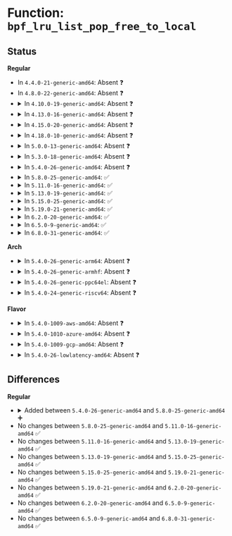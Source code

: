 # Function: <code>bpf_lru_list_pop_free_to_local</code>

## Status
<b>Regular</b>
<ul>
<li>
In <code>4.4.0-21-generic-amd64</code>: Absent ❓
</li>
<li>
In <code>4.8.0-22-generic-amd64</code>: Absent ❓
</li>
<li>
<details>
<summary>In <code>4.10.0-19-generic-amd64</code>: Absent ❓</summary>

```json
{
  "name": "bpf_lru_list_pop_free_to_local",
  "collision_type": "Unique Static",
  "inline_type": "Full",
  "funcs": [
    {
      "addr": 18446744071580510129,
      "name": "bpf_lru_list_pop_free_to_local",
      "external": false,
      "loc": "kernel/bpf/bpf_lru_list.c:322",
      "file": "kernel/bpf/bpf_lru_list.c",
      "inline": "not declared, inlined",
      "caller_inline": [
        "kernel/bpf/bpf_lru_list.c:bpf_lru_pop_free"
      ],
      "caller_func": []
    }
  ],
  "symbols": []
}
```
</details>
</li>
<li>
<details>
<summary>In <code>4.13.0-16-generic-amd64</code>: Absent ❓</summary>

```json
{
  "name": "bpf_lru_list_pop_free_to_local",
  "collision_type": "Unique Static",
  "inline_type": "Full",
  "funcs": [
    {
      "addr": 18446744071580539508,
      "name": "bpf_lru_list_pop_free_to_local",
      "external": false,
      "loc": "kernel/bpf/bpf_lru_list.c:321",
      "file": "kernel/bpf/bpf_lru_list.c",
      "inline": "not declared, inlined",
      "caller_inline": [
        "kernel/bpf/bpf_lru_list.c:bpf_lru_pop_free"
      ],
      "caller_func": []
    }
  ],
  "symbols": []
}
```
</details>
</li>
<li>
<details>
<summary>In <code>4.15.0-20-generic-amd64</code>: Absent ❓</summary>

```json
{
  "name": "bpf_lru_list_pop_free_to_local",
  "collision_type": "Unique Static",
  "inline_type": "Full",
  "funcs": [
    {
      "addr": 18446744071580604087,
      "name": "bpf_lru_list_pop_free_to_local",
      "external": false,
      "loc": "kernel/bpf/bpf_lru_list.c:321",
      "file": "kernel/bpf/bpf_lru_list.c",
      "inline": "not declared, inlined",
      "caller_inline": [
        "kernel/bpf/bpf_lru_list.c:bpf_lru_pop_free"
      ],
      "caller_func": []
    }
  ],
  "symbols": []
}
```
</details>
</li>
<li>
<details>
<summary>In <code>4.18.0-10-generic-amd64</code>: Absent ❓</summary>

```json
{
  "name": "bpf_lru_list_pop_free_to_local",
  "collision_type": "Unique Static",
  "inline_type": "Full",
  "funcs": [
    {
      "addr": 18446744071580699873,
      "name": "bpf_lru_list_pop_free_to_local",
      "external": false,
      "loc": "kernel/bpf/bpf_lru_list.c:321",
      "file": "kernel/bpf/bpf_lru_list.c",
      "inline": "not declared, inlined",
      "caller_inline": [
        "kernel/bpf/bpf_lru_list.c:bpf_lru_pop_free"
      ],
      "caller_func": []
    }
  ],
  "symbols": []
}
```
</details>
</li>
<li>
<details>
<summary>In <code>5.0.0-13-generic-amd64</code>: Absent ❓</summary>

```json
{
  "name": "bpf_lru_list_pop_free_to_local",
  "collision_type": "Unique Static",
  "inline_type": "Full",
  "funcs": [
    {
      "addr": 18446744071580772561,
      "name": "bpf_lru_list_pop_free_to_local",
      "external": false,
      "loc": "kernel/bpf/bpf_lru_list.c:321",
      "file": "kernel/bpf/bpf_lru_list.c",
      "inline": "not declared, inlined",
      "caller_inline": [
        "kernel/bpf/bpf_lru_list.c:bpf_lru_pop_free"
      ],
      "caller_func": []
    }
  ],
  "symbols": []
}
```
</details>
</li>
<li>
<details>
<summary>In <code>5.3.0-18-generic-amd64</code>: Absent ❓</summary>

```json
{
  "name": "bpf_lru_list_pop_free_to_local",
  "collision_type": "Unique Static",
  "inline_type": "Full",
  "funcs": [
    {
      "addr": 18446744071580856856,
      "name": "bpf_lru_list_pop_free_to_local",
      "external": false,
      "loc": "kernel/bpf/bpf_lru_list.c:318",
      "file": "kernel/bpf/bpf_lru_list.c",
      "inline": "not declared, inlined",
      "caller_inline": [
        "kernel/bpf/bpf_lru_list.c:bpf_common_lru_pop_free"
      ],
      "caller_func": []
    }
  ],
  "symbols": []
}
```
</details>
</li>
<li>
<details>
<summary>In <code>5.4.0-26-generic-amd64</code>: Absent ❓</summary>

```json
{
  "name": "bpf_lru_list_pop_free_to_local",
  "collision_type": "Unique Static",
  "inline_type": "Full",
  "funcs": [
    {
      "addr": 18446744071580907896,
      "name": "bpf_lru_list_pop_free_to_local",
      "external": false,
      "loc": "kernel/bpf/bpf_lru_list.c:318",
      "file": "kernel/bpf/bpf_lru_list.c",
      "inline": "not declared, inlined",
      "caller_inline": [
        "kernel/bpf/bpf_lru_list.c:bpf_common_lru_pop_free"
      ],
      "caller_func": []
    }
  ],
  "symbols": []
}
```
</details>
</li>
<li>
<details>
<summary>In <code>5.8.0-25-generic-amd64</code>: ✅</summary>

```c
void bpf_lru_list_pop_free_to_local(struct bpf_lru * lru, struct bpf_lru_locallist * loc_l)
```

```json
{
  "name": "bpf_lru_list_pop_free_to_local",
  "collision_type": "Unique Static",
  "inline_type": "No",
  "funcs": [
    {
      "addr": 18446744071581054864,
      "name": "bpf_lru_list_pop_free_to_local",
      "external": false,
      "loc": "kernel/bpf/bpf_lru_list.c:318",
      "file": "kernel/bpf/bpf_lru_list.c",
      "inline": "seen, unknown",
      "caller_inline": [],
      "caller_func": [
        "kernel/bpf/bpf_lru_list.c:bpf_common_lru_pop_free"
      ]
    }
  ],
  "symbols": [
    {
      "addr": 18446744071581054864,
      "name": "bpf_lru_list_pop_free_to_local",
      "section": ".text",
      "bind": "STB_LOCAL",
      "size": 288
    }
  ]
}
```
</details>
</li>
<li>
<details>
<summary>In <code>5.11.0-16-generic-amd64</code>: ✅</summary>

```c
void bpf_lru_list_pop_free_to_local(struct bpf_lru * lru, struct bpf_lru_locallist * loc_l)
```

```json
{
  "name": "bpf_lru_list_pop_free_to_local",
  "collision_type": "Unique Static",
  "inline_type": "No",
  "funcs": [
    {
      "addr": 18446744071581067024,
      "name": "bpf_lru_list_pop_free_to_local",
      "external": false,
      "loc": "kernel/bpf/bpf_lru_list.c:318",
      "file": "kernel/bpf/bpf_lru_list.c",
      "inline": "seen, unknown",
      "caller_inline": [],
      "caller_func": [
        "kernel/bpf/bpf_lru_list.c:bpf_common_lru_pop_free"
      ]
    }
  ],
  "symbols": [
    {
      "addr": 18446744071581067024,
      "name": "bpf_lru_list_pop_free_to_local",
      "section": ".text",
      "bind": "STB_LOCAL",
      "size": 288
    }
  ]
}
```
</details>
</li>
<li>
<details>
<summary>In <code>5.13.0-19-generic-amd64</code>: ✅</summary>

```c
void bpf_lru_list_pop_free_to_local(struct bpf_lru * lru, struct bpf_lru_locallist * loc_l)
```

```json
{
  "name": "bpf_lru_list_pop_free_to_local",
  "collision_type": "Unique Static",
  "inline_type": "No",
  "funcs": [
    {
      "addr": 18446744071581081424,
      "name": "bpf_lru_list_pop_free_to_local",
      "external": false,
      "loc": "kernel/bpf/bpf_lru_list.c:318",
      "file": "kernel/bpf/bpf_lru_list.c",
      "inline": "seen, unknown",
      "caller_inline": [],
      "caller_func": [
        "kernel/bpf/bpf_lru_list.c:bpf_common_lru_pop_free"
      ]
    }
  ],
  "symbols": [
    {
      "addr": 18446744071581081424,
      "name": "bpf_lru_list_pop_free_to_local",
      "section": ".text",
      "bind": "STB_LOCAL",
      "size": 478
    }
  ]
}
```
</details>
</li>
<li>
<details>
<summary>In <code>5.15.0-25-generic-amd64</code>: ✅</summary>

```c
void bpf_lru_list_pop_free_to_local(struct bpf_lru * lru, struct bpf_lru_locallist * loc_l)
```

```json
{
  "name": "bpf_lru_list_pop_free_to_local",
  "collision_type": "Unique Static",
  "inline_type": "No",
  "funcs": [
    {
      "addr": 18446744071581309728,
      "name": "bpf_lru_list_pop_free_to_local",
      "external": false,
      "loc": "kernel/bpf/bpf_lru_list.c:318",
      "file": "kernel/bpf/bpf_lru_list.c",
      "inline": "seen, unknown",
      "caller_inline": [],
      "caller_func": [
        "kernel/bpf/bpf_lru_list.c:bpf_common_lru_pop_free"
      ]
    }
  ],
  "symbols": [
    {
      "addr": 18446744071581309728,
      "name": "bpf_lru_list_pop_free_to_local",
      "section": ".text",
      "bind": "STB_LOCAL",
      "size": 542
    }
  ]
}
```
</details>
</li>
<li>
<details>
<summary>In <code>5.19.0-21-generic-amd64</code>: ✅</summary>

```c
void bpf_lru_list_pop_free_to_local(struct bpf_lru * lru, struct bpf_lru_locallist * loc_l)
```

```json
{
  "name": "bpf_lru_list_pop_free_to_local",
  "collision_type": "Unique Static",
  "inline_type": "No",
  "funcs": [
    {
      "addr": 18446744071581608752,
      "name": "bpf_lru_list_pop_free_to_local",
      "external": false,
      "loc": "kernel/bpf/bpf_lru_list.c:318",
      "file": "kernel/bpf/bpf_lru_list.c",
      "inline": "seen, unknown",
      "caller_inline": [],
      "caller_func": [
        "kernel/bpf/bpf_lru_list.c:bpf_common_lru_pop_free"
      ]
    }
  ],
  "symbols": [
    {
      "addr": 18446744071581608752,
      "name": "bpf_lru_list_pop_free_to_local",
      "section": ".text",
      "bind": "STB_LOCAL",
      "size": 586
    }
  ]
}
```
</details>
</li>
<li>
<details>
<summary>In <code>6.2.0-20-generic-amd64</code>: ✅</summary>

```c
void bpf_lru_list_pop_free_to_local(struct bpf_lru * lru, struct bpf_lru_locallist * loc_l)
```

```json
{
  "name": "bpf_lru_list_pop_free_to_local",
  "collision_type": "Unique Static",
  "inline_type": "No",
  "funcs": [
    {
      "addr": 18446744071581992512,
      "name": "bpf_lru_list_pop_free_to_local",
      "external": false,
      "loc": "kernel/bpf/bpf_lru_list.c:318",
      "file": "kernel/bpf/bpf_lru_list.c",
      "inline": "seen, unknown",
      "caller_inline": [],
      "caller_func": [
        "kernel/bpf/bpf_lru_list.c:bpf_common_lru_pop_free"
      ]
    }
  ],
  "symbols": [
    {
      "addr": 18446744071581992512,
      "name": "bpf_lru_list_pop_free_to_local",
      "section": ".text",
      "bind": "STB_LOCAL",
      "size": 586
    }
  ]
}
```
</details>
</li>
<li>
<details>
<summary>In <code>6.5.0-9-generic-amd64</code>: ✅</summary>

```c
void bpf_lru_list_pop_free_to_local(struct bpf_lru * lru, struct bpf_lru_locallist * loc_l)
```

```json
{
  "name": "bpf_lru_list_pop_free_to_local",
  "collision_type": "Unique Static",
  "inline_type": "No",
  "funcs": [
    {
      "addr": 18446744071582183856,
      "name": "bpf_lru_list_pop_free_to_local",
      "external": false,
      "loc": "kernel/bpf/bpf_lru_list.c:323",
      "file": "kernel/bpf/bpf_lru_list.c",
      "inline": "seen, unknown",
      "caller_inline": [],
      "caller_func": [
        "kernel/bpf/bpf_lru_list.c:bpf_common_lru_pop_free"
      ]
    }
  ],
  "symbols": [
    {
      "addr": 18446744071582183856,
      "name": "bpf_lru_list_pop_free_to_local",
      "section": ".text",
      "bind": "STB_LOCAL",
      "size": 576
    }
  ]
}
```
</details>
</li>
<li>
<details>
<summary>In <code>6.8.0-31-generic-amd64</code>: ✅</summary>

```c
void bpf_lru_list_pop_free_to_local(struct bpf_lru * lru, struct bpf_lru_locallist * loc_l)
```

```json
{
  "name": "bpf_lru_list_pop_free_to_local",
  "collision_type": "Unique Static",
  "inline_type": "No",
  "funcs": [
    {
      "addr": 18446744071582332624,
      "name": "bpf_lru_list_pop_free_to_local",
      "external": false,
      "loc": "kernel/bpf/bpf_lru_list.c:323",
      "file": "kernel/bpf/bpf_lru_list.c",
      "inline": "seen, unknown",
      "caller_inline": [],
      "caller_func": [
        "kernel/bpf/bpf_lru_list.c:bpf_common_lru_pop_free"
      ]
    }
  ],
  "symbols": [
    {
      "addr": 18446744071582332624,
      "name": "bpf_lru_list_pop_free_to_local",
      "section": ".text",
      "bind": "STB_LOCAL",
      "size": 576
    }
  ]
}
```
</details>
</li>
</ul>
<b>Arch</b>
<ul>
<li>
<details>
<summary>In <code>5.4.0-26-generic-arm64</code>: Absent ❓</summary>

```json
{
  "name": "bpf_lru_list_pop_free_to_local",
  "collision_type": "Unique Static",
  "inline_type": "Full",
  "funcs": [
    {
      "addr": 18446603336492239940,
      "name": "bpf_lru_list_pop_free_to_local",
      "external": false,
      "loc": "kernel/bpf/bpf_lru_list.c:318",
      "file": "kernel/bpf/bpf_lru_list.c",
      "inline": "not declared, inlined",
      "caller_inline": [
        "kernel/bpf/bpf_lru_list.c:bpf_lru_pop_free"
      ],
      "caller_func": []
    }
  ],
  "symbols": []
}
```
</details>
</li>
<li>
<details>
<summary>In <code>5.4.0-26-generic-armhf</code>: Absent ❓</summary>

```json
{
  "name": "bpf_lru_list_pop_free_to_local",
  "collision_type": "Unique Static",
  "inline_type": "Full",
  "funcs": [
    {
      "addr": 3226133616,
      "name": "bpf_lru_list_pop_free_to_local",
      "external": false,
      "loc": "kernel/bpf/bpf_lru_list.c:318",
      "file": "kernel/bpf/bpf_lru_list.c",
      "inline": "not declared, inlined",
      "caller_inline": [
        "kernel/bpf/bpf_lru_list.c:bpf_common_lru_pop_free"
      ],
      "caller_func": []
    }
  ],
  "symbols": []
}
```
</details>
</li>
<li>
<details>
<summary>In <code>5.4.0-26-generic-ppc64el</code>: Absent ❓</summary>

```json
{
  "name": "bpf_lru_list_pop_free_to_local",
  "collision_type": "Unique Static",
  "inline_type": "Full",
  "funcs": [
    {
      "addr": 13835058055285465888,
      "name": "bpf_lru_list_pop_free_to_local",
      "external": false,
      "loc": "kernel/bpf/bpf_lru_list.c:318",
      "file": "kernel/bpf/bpf_lru_list.c",
      "inline": "not declared, inlined",
      "caller_inline": [
        "kernel/bpf/bpf_lru_list.c:bpf_common_lru_pop_free"
      ],
      "caller_func": []
    }
  ],
  "symbols": []
}
```
</details>
</li>
<li>
<details>
<summary>In <code>5.4.0-24-generic-riscv64</code>: Absent ❓</summary>

```json
{
  "name": "bpf_lru_list_pop_free_to_local",
  "collision_type": "Unique Static",
  "inline_type": "Full",
  "funcs": [
    {
      "addr": 18446743936272384222,
      "name": "bpf_lru_list_pop_free_to_local",
      "external": false,
      "loc": "kernel/bpf/bpf_lru_list.c:318",
      "file": "kernel/bpf/bpf_lru_list.c",
      "inline": "not declared, inlined",
      "caller_inline": [
        "kernel/bpf/bpf_lru_list.c:bpf_common_lru_pop_free"
      ],
      "caller_func": []
    }
  ],
  "symbols": []
}
```
</details>
</li>
</ul>
<b>Flavor</b>
<ul>
<li>
<details>
<summary>In <code>5.4.0-1009-aws-amd64</code>: Absent ❓</summary>

```json
{
  "name": "bpf_lru_list_pop_free_to_local",
  "collision_type": "Unique Static",
  "inline_type": "Full",
  "funcs": [
    {
      "addr": 18446744071580876696,
      "name": "bpf_lru_list_pop_free_to_local",
      "external": false,
      "loc": "kernel/bpf/bpf_lru_list.c:318",
      "file": "kernel/bpf/bpf_lru_list.c",
      "inline": "not declared, inlined",
      "caller_inline": [
        "kernel/bpf/bpf_lru_list.c:bpf_common_lru_pop_free"
      ],
      "caller_func": []
    }
  ],
  "symbols": []
}
```
</details>
</li>
<li>
<details>
<summary>In <code>5.4.0-1010-azure-amd64</code>: Absent ❓</summary>

```json
{
  "name": "bpf_lru_list_pop_free_to_local",
  "collision_type": "Unique Static",
  "inline_type": "Full",
  "funcs": [
    {
      "addr": 18446744071580822760,
      "name": "bpf_lru_list_pop_free_to_local",
      "external": false,
      "loc": "kernel/bpf/bpf_lru_list.c:318",
      "file": "kernel/bpf/bpf_lru_list.c",
      "inline": "not declared, inlined",
      "caller_inline": [
        "kernel/bpf/bpf_lru_list.c:bpf_common_lru_pop_free"
      ],
      "caller_func": []
    }
  ],
  "symbols": []
}
```
</details>
</li>
<li>
<details>
<summary>In <code>5.4.0-1009-gcp-amd64</code>: Absent ❓</summary>

```json
{
  "name": "bpf_lru_list_pop_free_to_local",
  "collision_type": "Unique Static",
  "inline_type": "Full",
  "funcs": [
    {
      "addr": 18446744071580867944,
      "name": "bpf_lru_list_pop_free_to_local",
      "external": false,
      "loc": "kernel/bpf/bpf_lru_list.c:318",
      "file": "kernel/bpf/bpf_lru_list.c",
      "inline": "not declared, inlined",
      "caller_inline": [
        "kernel/bpf/bpf_lru_list.c:bpf_common_lru_pop_free"
      ],
      "caller_func": []
    }
  ],
  "symbols": []
}
```
</details>
</li>
<li>
<details>
<summary>In <code>5.4.0-26-lowlatency-amd64</code>: Absent ❓</summary>

```json
{
  "name": "bpf_lru_list_pop_free_to_local",
  "collision_type": "Unique Static",
  "inline_type": "Full",
  "funcs": [
    {
      "addr": 18446744071580926520,
      "name": "bpf_lru_list_pop_free_to_local",
      "external": false,
      "loc": "kernel/bpf/bpf_lru_list.c:318",
      "file": "kernel/bpf/bpf_lru_list.c",
      "inline": "not declared, inlined",
      "caller_inline": [
        "kernel/bpf/bpf_lru_list.c:bpf_common_lru_pop_free"
      ],
      "caller_func": []
    }
  ],
  "symbols": []
}
```
</details>
</li>
</ul>

## Differences
<b>Regular</b>
<ul>
<li>
<details>
<summary>Added between <code>5.4.0-26-generic-amd64</code> and <code>5.8.0-25-generic-amd64</code> ➕</summary>

```c
void bpf_lru_list_pop_free_to_local(struct bpf_lru * lru, struct bpf_lru_locallist * loc_l)
```
</details>
</li>
<li>
No changes between <code>5.8.0-25-generic-amd64</code> and <code>5.11.0-16-generic-amd64</code> ✅
</li>
<li>
No changes between <code>5.11.0-16-generic-amd64</code> and <code>5.13.0-19-generic-amd64</code> ✅
</li>
<li>
No changes between <code>5.13.0-19-generic-amd64</code> and <code>5.15.0-25-generic-amd64</code> ✅
</li>
<li>
No changes between <code>5.15.0-25-generic-amd64</code> and <code>5.19.0-21-generic-amd64</code> ✅
</li>
<li>
No changes between <code>5.19.0-21-generic-amd64</code> and <code>6.2.0-20-generic-amd64</code> ✅
</li>
<li>
No changes between <code>6.2.0-20-generic-amd64</code> and <code>6.5.0-9-generic-amd64</code> ✅
</li>
<li>
No changes between <code>6.5.0-9-generic-amd64</code> and <code>6.8.0-31-generic-amd64</code> ✅
</li>
</ul>
